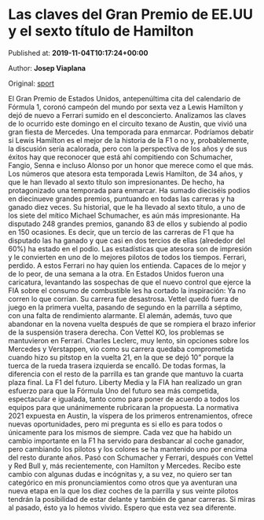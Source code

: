 
# Las claves del Gran Premio de EE.UU y el sexto título de Hamilton

Published at: **2019-11-04T10:17:24+00:00**

Author: **Josep Viaplana**

Original: [sport](https://www.sport.es/es/noticias/motor/formula1/gran-premio-eeuu-claves-sexto-titulo-lewis-hamilton-mercedes-ferrari-drama-7713611)

El Gran Premio de Estados Unidos, antepenúltima cita del calendario de Fórmula 1, coronó campeón del mundo por sexta vez a Lewis Hamilton y dejó de nuevo a Ferrari sumido en el desconcierto. Analizamos las claves de lo ocurrido este domingo en el circuito texano de Austin, que vivió una gran fiesta de Mercedes.
Una temporada para enmarcar. Podríamos debatir si Lewis Hamilton es el mejor de la historia de la F1 o no y, probablemente, la discusión sería acalorada, pero con la perspectiva de los años y de sus éxitos hay que reconocer que está ahí compitiendo con Schumacher, Fangio, Senna e incluso Alonso por un honor que merece como el que más.
Los números que atesora esta temporada Lewis Hamilton, de 34 años, y que le han llevado al sexto título son impresionantes. De hecho, ha protagonizado una temporada para enmarcar. Ha sumado dieciséis podios en diecinueve grandes premios, puntuando en todas las carreras y ha ganado diez veces. Su historial, que le ha llevado al sexto título, a uno de los siete del mítico Michael Schumacher, es aún más impresionante. Ha disputado 248 grandes premios, ganando 83 de ellos y subiendo al podio en 150 ocasiones. Es decir, que un tercio de las carreras de F1 que ha disputado las ha ganado y que casi en dos tercios de ellas (alrededor del 60%) ha estado en el podio. Las estadísticas que atesora son de impresión y le convierten en uno de lo mejores pilotos de todos los tiempos.
Ferrari, perdido. A estos Ferrari no hay quien los entienda. Capaces de lo mejor y de lo peor, de una semana a la otra. En Estados Unidos fueron una caricatura, levantando las sospechas de que el nuevo control que ejerce la FIA sobre el consumo de combustible les ha cortado la inspiración: Ya no corren lo que corrían. Su carrera fue desastrosa. Vettel quedó fuera de juego en la primera vuelta, pasando de segundo en la parrilla a séptimo, con una falta de rendimiento alarmante. El alemán, además, tuvo que abandonar en la novena vuelta después de que se rompiera el brazo inferior de la suspensión trasera derecha.
Con Vettel KO, los problemas se mantuvieron en Ferrari. Charles Leclerc, muy lento, sin opciones sobre los Mercedes y Verstappen, vio como su carrera quedaba comprometida cuando hizo su pitstop en la vuelta 21, en la que se dejó 10&rdquor; porque la tuerca de la rueda trasera izquierda se encalló. De todas formas, la diferencia con el resto de la parrilla es tan grande que mantuvo la cuarta plaza final.
La F1 del futuro. Liberty Media y la FIA han realizado un gran esfuerzo para que la Fórmula Uno del futuro sea más competida, espectacular e igualada, tanto como para poner de acuerdo a todos los equipos para que unánimemente rubricaran la propuesta. La normativa 2021 expuesta en Austin, la víspera de los primeros entrenamientos, ofrece nuevas oportunidades, pero mi pregunta es si ello es para todos o únicamente para los mismos de siempre.
Cada vez que ha habido un cambio importante en la F1 ha servido para desbancar al coche ganador, pero cambiando los pilotos y los colores se ha mantenido uno por encima del resto durante años. Pasó con Schumacher y Ferrari, después con Vettel y Red Bull y, más recientemente, con Hamilton y Mercedes.
Recibo este cambio con algunas dudas e incógnitas y, a su vez, no quiero ser tan categórico en mis pronunciamientos como otros que ya aventuran una nueva etapa en la que los diez coches de la parrilla y sus veinte pilotos tendrán la posibilidad de estar delante y también de ganar carreras. Si miras al pasado, ésto ya lo hemos vivido. Espero que esta vez sea diferente.
